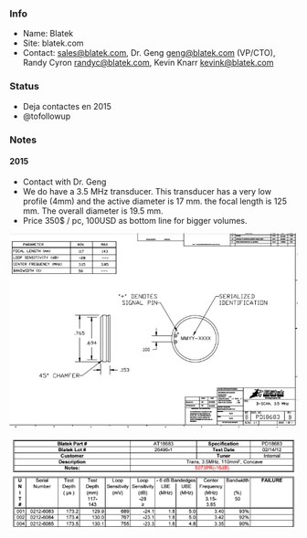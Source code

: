 ### Info

* Name: Blatek
* Site: blatek.com
* Contact: sales@blatek.com, Dr. Geng <geng@blatek.com> (VP/CTO), Randy Cyron <randyc@blatek.com>, Kevin Knarr <kevink@blatek.com>

### Status

* Deja contactes en 2015
* @tofollowup

### Notes

#### 2015

* Contact with Dr. Geng
* We do have a 3.5 MHz transducer. This transducer has a very low profile (4mm) and the active diameter is 17 mm. the focal length is 125 mm. The overall diameter is 19.5 mm. 
* Price 350$ / pc, 100USD as bottom line for bigger volumes.

![](/cletus/suppliers/blatek/structure.png)

![](/cletus/suppliers/blatek/table.png)
